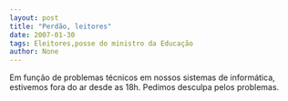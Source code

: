 ```yaml
---
layout: post
title: "Perdão, leitores"
date: 2007-01-30
tags: Eleitores,posse do ministro da Educação
author: None
---
```

Em função de problemas técnicos em nossos sistemas de informática, estivemos fora do ar desde as 18h.
Pedimos desculpa pelos problemas. 